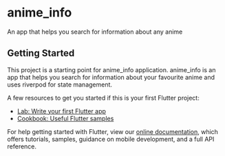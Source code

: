 # anime_info

An app that helps you search for information about any anime

## Getting Started

This project is a starting point for anime_info application.
anime_info is an app that helps you search for information about your favourite anime and uses riverpod for state management.

A few resources to get you started if this is your first Flutter project:

- [Lab: Write your first Flutter app](https://flutter.dev/docs/get-started/codelab)
- [Cookbook: Useful Flutter samples](https://flutter.dev/docs/cookbook)

For help getting started with Flutter, view our
[online documentation](https://flutter.dev/docs), which offers tutorials,
samples, guidance on mobile development, and a full API reference.
